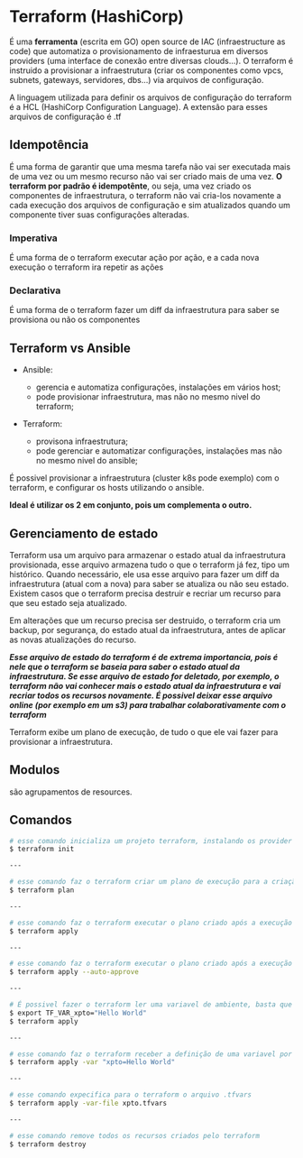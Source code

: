 # Terraform (HashiCorp)

É uma **ferramenta** (escrita em GO) open source de IAC (infraestructure as code) que automatiza o provisionamento de infraesturua em diversos providers (uma interface de conexão entre diversas clouds...). O terraform é instruido a provisionar a infraestrutura (criar os componentes como vpcs, subnets, gateways, servidores, dbs...) via arquivos de configuração.

A linguagem utilizada para definir os arquivos de configuração do terraform é a HCL (HashiCorp Configuration Language). A extensão para esses arquivos de configuração é .tf

## Idempotência

É uma forma de garantir que uma mesma tarefa não vai ser executada mais de uma vez ou um mesmo recurso não vai ser criado mais de uma vez. **O terraform por padrão é idempotênte**, ou seja, uma vez criado os componentes de infraestrutura, o terraform não vai cria-los novamente a cada execução dos arquivos de configuração e sim atualizados quando um componente tiver suas configurações alteradas.

### Imperativa

É uma forma de o terraform executar ação por ação, e a cada nova execução o terraform ira repetir as ações

### Declarativa

É uma forma de o terraform fazer um diff da infraestrutura para saber se provisiona ou não os componentes

## Terraform vs Ansible

- Ansible:
    - gerencia e automatiza configurações, instalações em vários host;
    - pode provisionar infraestrutura, mas não no mesmo nivel do terraform;

- Terraform:
    - provisona infraestrutura;
    - pode gerenciar e automatizar configurações, instalações mas não no mesmo nivel do ansible;

É possivel provisionar a infraestrutura (cluster k8s pode exemplo) com o terraform, e configurar os hosts utilizando o ansible.

__Ideal é utilizar os 2 em conjunto, pois um complementa o outro.__

## Gerenciamento de estado

Terraform usa um arquivo para armazenar o estado atual da infraestrutura provisionada, esse arquivo armazena tudo o que o terraform já fez, tipo um histórico. Quando necessário, ele usa esse arquivo para fazer um diff da infraestrutura (atual com a nova) para saber se atualiza ou não seu estado. Existem casos que o terraform precisa destruir e recriar um recurso para que seu estado seja atualizado.

Em alterações que um recurso precisa ser destruido, o terraform cria um backup, por segurança, do estado atual da infraestrutura, antes de aplicar as novas atualizações do recurso.

***Esse arquivo de estado do terraform é de extrema importancia, pois é nele que o terraform se baseia para saber o estado atual da infraestrutura. Se esse arquivo de estado for deletado, por exemplo, o terraform não vai conhecer mais o estado atual da infraestrutura e vai recriar todos os recursos novamente. É possivel deixar esse arquivo online (por exemplo em um s3) para trabalhar colaborativamente com o terraform***

Terraform exibe um plano de execução, de tudo o que ele vai fazer para provisionar a infraestrutura.

## Modulos

são agrupamentos de resources.

## Comandos

```bash
# esse comando inicializa um projeto terraform, instalando os provider se identificados
$ terraform init

---

# esse comando faz o terraform criar um plano de execução para a criação/atualização dos recursos, ou seja, é gerado um output com as ações que o terraform terá que fazer para que os recursos sejam criados/atualizados
$ terraform plan

---

# esse comando faz o terraform executar o plano criado após a execução do 'terraform plan'. Antes de executar de fato o plano, temos que dar o ok para o terraform.
$ terraform apply

---

# esse comando faz o terraform executar o plano criado após a execução do 'terraform plan', sem precisar do nosso ok.
$ terraform apply --auto-approve

---

# É possivel fazer o terraform ler uma variavel de ambiente, basta que a variavel tenha o prefixo TF_VAR_name
$ export TF_VAR_xpto="Hello World"
$ terraform apply

---

# esse comando faz o terraform receber a definição de uma variavel por linha de comando
$ terraform apply -var "xpto=Hello World"

---

# esse comando expecifica para o terraform o arquivo .tfvars
$ terraform apply -var-file xpto.tfvars

---

# esse comando remove todos os recursos criados pelo terraform
$ terraform destroy
```